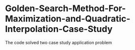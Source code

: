 # Golden-Search-Method-For-Maximization-and-Quadratic-Interpolation-Case-Study
The code solved two case study application problem
